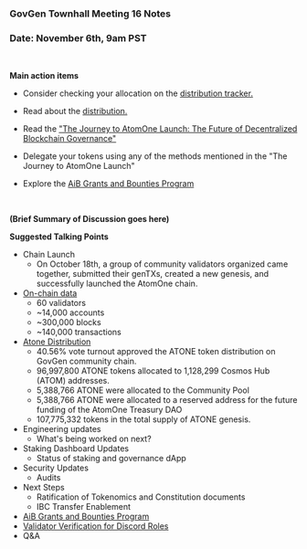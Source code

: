 ### **GovGen Townhall Meeting 16 Notes**

### Date: November 6th, 9am PST
<br> 


**Main action items**

- Consider checking your allocation on the [distribution tracker.](https://govgen.io/#trackers)

- Read about the [distribution.](https://x.com/_atomone/status/1852103987950162034)

- Read the ["The Journey to AtomOne Launch: The Future of Decentralized Blockchain Governance"](https://allinbits.com/blog/atomone/)

- Delegate your tokens using any of the methods mentioned in the "The Journey to AtomOne Launch"

- Explore the [AiB Grants and Bounties Program](https://github.com/allinbits/grants/tree/main/AiB-BUIDL-Grants-and-Bounties-program)

<BR>

**(Brief Summary of Discussion goes here)**

**Suggested Talking Points**

- Chain Launch
  - On October 18th, a group of community validators organized came together, submitted their genTXs, created a new genesis, and successfully launched the AtomOne chain.   
- [On-chain data](https://www.mintscan.io/atomone)
  - 60 validators
  - ~14,000 accounts
  - ~300,000 blocks
  - ~140,000 transactions
- [Atone Distribution](https://x.com/_atomone/status/1852103987950162034)
  - 40.56% vote turnout approved the ATONE token distribution on GovGen community chain. 
  - 96,997,800 ATONE tokens allocated to 1,128,299 Cosmos Hub (ATOM) addresses.
  - 5,388,766 ATONE were allocated to the Community Pool
  - 5,388,766 ATONE were allocated to a reserved address for the future funding of the AtomOne Treasury DAO
  - 107,775,332 tokens in the total supply of ATONE genesis.   
- Engineering updates
  - What's being worked on next?
- Staking Dashboard Updates
  - Status of staking and governance dApp
- Security Updates
  - Audits
- Next Steps
  - Ratification of Tokenomics and Constitution documents
  - IBC Transfer Enablement
- [AiB Grants and Bounties Program](https://github.com/allinbits/grants/tree/main/AiB-BUIDL-Grants-and-Bounties-program)
- [Validator Verification for Discord Roles](https://github.com/atomone-hub/atomone-validator-community/blob/main/validator-info.md)
- Q&A
